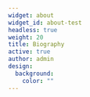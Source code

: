 ```yaml
---
widget: about
widget_id: about-test
headless: true
weight: 20
title: Biography
active: true
author: admin
design:
  background:
    color: ""
---
```

